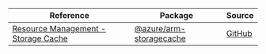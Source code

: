 | Reference | Package | Source |
|---|---|---|
|[Resource Management - Storage Cache](arm-storagecache-readme.md)|[@azure/arm-storagecache](https://www.npmjs.com/package/@azure/arm-storagecache)|[GitHub](https://github.com/Azure/azure-sdk-for-js/blob/main/sdk/storagecache/arm-storagecache)|
